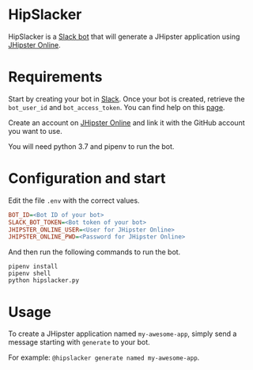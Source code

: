 # HipSlacker

HipSlacker is a [Slack bot](https://slack.com/) that will generate a JHipster application using [JHipster Online](https://start.jhipster.tech/).

# Requirements

Start by creating your bot in [Slack](https://api.slack.com/apps?new_app=1).
Once your bot is created, retrieve the `bot_user_id` and `bot_access_token`. You can find help on this [page](https://api.slack.com/bot-users#retrieving_your_bot_user_token).

Create an account on [JHipster Online](https://start.jhipster.tech/) and link it with the GitHub account you want to use.

You will need python 3.7 and pipenv to run the bot.

# Configuration and start

Edit the file `.env` with the correct values.

```INI
BOT_ID=<Bot ID of your bot>
SLACK_BOT_TOKEN=<Bot token of your bot>
JHIPSTER_ONLINE_USER=<User for JHipster Online>
JHIPSTER_ONLINE_PWD=<Password for JHipster Online>
```

And then run the following commands to run the bot.

```shell
pipenv install
pipenv shell
python hipslacker.py
```

# Usage

To create a JHipster application named `my-awesome-app`, simply send a message starting with `generate` to your bot.

For example: `@hipslacker generate named my-awesome-app`.